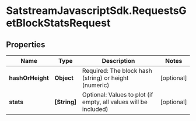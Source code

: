 # SatstreamJavascriptSdk.RequestsGetBlockStatsRequest

## Properties
Name | Type | Description | Notes
------------ | ------------- | ------------- | -------------
**hashOrHeight** | **Object** | Required: The block hash (string) or height (numeric) | [optional] 
**stats** | **[String]** | Optional: Values to plot (if empty, all values will be included) | [optional] 
